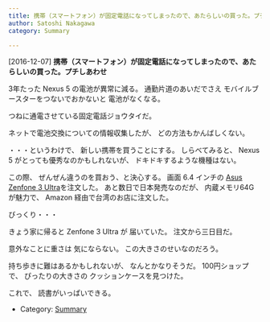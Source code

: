 ```yaml
---
title: 携帯（スマートフォン）が固定電話になってしまったので、あたらしいの買った。プチしあわせ
author: Satoshi Nakagawa
category: Summary

---
```


[2016-12-07] **携帯（スマートフォン）が固定電話になってしまったので、あたらしいの買った。プチしあわせ** 

 3年たった Nexus 5 の電池が異常に減る。
通勤片道のあいだでさえ
モバイルブースターをつないでおかないと
電池がなくなる。

 つねに通電させている固定電話ジョウタイだ。

 ネットで電池交換についての情報収集したが、
どの方法もかんばしくない。

 ・・・というわけで、
新しい携帯を買うことにする。
しらべてみると、
Nexus 5 がとっても優秀なのかもしれないが、
ドキドキするような機種はない。

<!--more-->

 この際、
ぜんぜん違うのを買おう、と決心する。
画面 6.4 インチの
[Asus Zenfone 3 Ultra](https://www.asus.com/jp/Phone/ZenFone-3-Ultra-ZU680KL/)を注文した。
あと数日で日本発売なのだが、
内蔵メモリ64G が魅力で、
Amazon 経由で台湾のお店に注文した。

 びっくり・・・

 きょう家に帰ると Zenfone 3 Ultra が
届いていた。
注文から三日目だ。

 意外なことに重さは
気にならない。
この大きさのせいなのだろう。

 持ち歩きに難はあるかもしれないが、
なんとかなりそうだ。
100円ショップで、
ぴったりの大きさの
クッションケースを見つけた。

 これで、
読書がいっぱいできる。

- Category: [Summary](https://merapano.github.io/categories.html#Summary)

